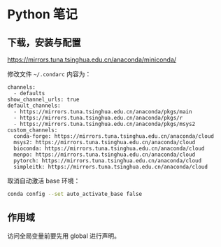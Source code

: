# Python 笔记

## 下载，安装与配置
https://mirrors.tuna.tsinghua.edu.cn/anaconda/miniconda/

修改文件 `~/.condarc` 内容为：
```
channels:
  - defaults
show_channel_urls: true
default_channels:
  - https://mirrors.tuna.tsinghua.edu.cn/anaconda/pkgs/main
  - https://mirrors.tuna.tsinghua.edu.cn/anaconda/pkgs/r
  - https://mirrors.tuna.tsinghua.edu.cn/anaconda/pkgs/msys2
custom_channels:
  conda-forge: https://mirrors.tuna.tsinghua.edu.cn/anaconda/cloud
  msys2: https://mirrors.tuna.tsinghua.edu.cn/anaconda/cloud
  bioconda: https://mirrors.tuna.tsinghua.edu.cn/anaconda/cloud
  menpo: https://mirrors.tuna.tsinghua.edu.cn/anaconda/cloud
  pytorch: https://mirrors.tuna.tsinghua.edu.cn/anaconda/cloud
  simpleitk: https://mirrors.tuna.tsinghua.edu.cn/anaconda/cloud
```

取消自动激活 base 环境：
```sh
conda config --set auto_activate_base false
```

## 作用域
访问全局变量前要先用 global 进行声明。